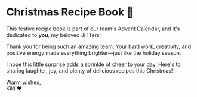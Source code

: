 # Christmas Recipe Book 🎄

This festive recipe book is part of our team's Advent Calendar, and it's dedicated to **you**, my beloved JiTTers! 

Thank you for being such an amazing team. Your hard work, creativity, and positive energy made everything brighter—just like the holiday season. 

I hope this little surprise adds a sprinkle of cheer to your day. Here's to sharing laughter, joy, and plenty of delicious recipes this Christmas!

Warm wishes,  
Kiki ❤
